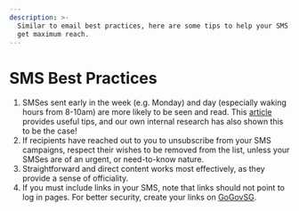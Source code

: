 ```yaml
---
description: >-
  Similar to email best practices, here are some tips to help your SMS messages
  get maximum reach.
---
```


# SMS Best Practices

1. SMSes sent early in the week (e.g. Monday) and day (especially waking hours from 8-10am) are more likely to be seen and read. This [article](https://simpletexting.com/the-best-times-to-schedule-a-text-message-campaign/) provides useful tips, and our own internal research has also shown this to be the case!
2. If recipients have reached out to you to unsubscribe from your SMS campaigns, respect their wishes to be removed from the list, unless your SMSes are of an urgent, or need-to-know nature.
3. Straightforward and direct content works most effectively, as they provide a sense of officiality.
4. If you must include links in your SMS, note that links should not point to log in pages. For better security, create your links on [GoGovSG](https://go.gov.sg/#/).&#x20;
